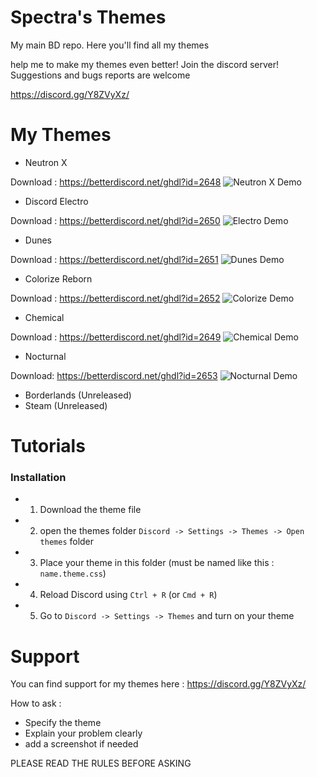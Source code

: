 # Spectra's Themes
My main BD repo. Here you'll find all my themes

help me to make my themes even better! Join the discord server!
Suggestions and bugs reports are welcome

https://discord.gg/Y8ZVyXz/

# My Themes

* Neutron X

Download : https://betterdiscord.net/ghdl?id=2648
![Neutron X Demo](https://i.imgur.com/LNtTeZi.jpg)

* Discord Electro

Download : https://betterdiscord.net/ghdl?id=2650
![Electro Demo](https://i.imgur.com/YA54mPy.jpg)

* Dunes

Download : https://betterdiscord.net/ghdl?id=2651
![Dunes Demo](https://i.imgur.com/RATfN5X.jpg)

* Colorize Reborn

Download : https://betterdiscord.net/ghdl?id=2652
![Colorize Demo](https://i.imgur.com/wIjnxPA.jpg)

* Chemical

Download : https://betterdiscord.net/ghdl?id=2649
![Chemical Demo](https://i.imgur.com/hew7Wel.jpg)

* Nocturnal

Download: https://betterdiscord.net/ghdl?id=2653
![Nocturnal Demo](https://i.imgur.com/cybNOBe.jpg)

* Borderlands (Unreleased)
* Steam (Unreleased)

# Tutorials

### Installation

* 1. Download the theme file
* 2. open the themes folder `Discord -> Settings -> Themes -> Open themes` folder
* 3. Place your theme in this folder (must be named like this : `name.theme.css`)
* 4. Reload Discord using `Ctrl + R` (or `Cmd + R`)
* 5. Go to `Discord -> Settings -> Themes` and turn on your theme

# Support

You can find support for my themes here : https://discord.gg/Y8ZVyXz/

How to ask :

* Specify the theme
* Explain your problem clearly
* add a screenshot if needed

PLEASE READ THE RULES BEFORE ASKING
